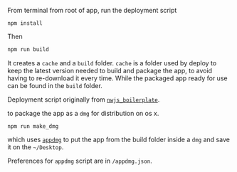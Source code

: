 
From terminal from root of app, run the  deployment script

```
npm install 
```

Then

```bash
npm run build
```

It creates a `cache` and a `build` folder. `cache` is a folder used by deploy to keep the latest version needed to build and package the app, to avoid having to re-download it every time.  While the packaged app ready for use can be found in the `build` folder.

Deployment script originally from [`nwjs_boilerplate`](https://github.com/pietrop/nwjs_boilerplate#deploy).

to package the app as a `dmg` for distribution on os x. 

```
npm run make_dmg
```

which uses [`appdmg`](https://www.npmjs.com/package/appdmg) to put the app from the build folder inside a `dmg` and save it on the `~/Desktop`.

Preferences for `appdmg` script are in `/appdmg.json`.
